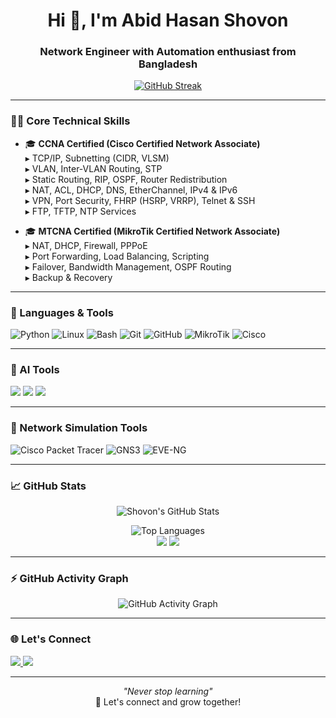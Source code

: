 <h1 align="center">Hi 👋, I'm Abid Hasan Shovon</h1>
<h3 align="center">Network Engineer with Automation enthusiast from Bangladesh</h3>

<p align="center">
  <a href="https://git.io/streak-stats">
    <img src="https://github-readme-streak-stats-eight.vercel.app/?user=abid-shovon&theme=tokyonight&hide_border=true" alt="GitHub Streak" />
  </a>
</p>

---

### 🧑‍💻 Core Technical Skills

-  🎓 **CCNA Certified (Cisco Certified Network Associate)**  
    ▸ TCP/IP, Subnetting (CIDR, VLSM)  
    ▸ VLAN, Inter-VLAN Routing, STP  
    ▸ Static Routing, RIP, OSPF, Router Redistribution  
    ▸ NAT, ACL, DHCP, DNS, EtherChannel, IPv4 & IPv6  
    ▸ VPN, Port Security, FHRP (HSRP, VRRP), Telnet & SSH  
    ▸ FTP, TFTP, NTP Services
    
-   🎓 **MTCNA Certified (MikroTik Certified Network Associate)**  
    ▸ NAT, DHCP, Firewall, PPPoE  
    ▸ Port Forwarding, Load Balancing, Scripting  
    ▸ Failover, Bandwidth Management, OSPF Routing  
    ▸ Backup & Recovery

---

### 🚀 Languages & Tools

<p>
  <img src="https://img.shields.io/badge/Python-3670A0?style=for-the-badge&logo=python&logoColor=ffdd54" alt="Python"/>
  <img src="https://img.shields.io/badge/Linux-FCC624?style=for-the-badge&logo=linux&logoColor=black" alt="Linux"/>
  <img src="https://img.shields.io/badge/Bash-4EAA25?style=for-the-badge&logo=gnubash&logoColor=white" alt="Bash"/>
  <img src="https://img.shields.io/badge/Git-F05032?style=for-the-badge&logo=git&logoColor=white" alt="Git"/>
  <img src="https://img.shields.io/badge/GitHub-181717?style=for-the-badge&logo=github&logoColor=white" alt="GitHub"/>
  <img src="https://img.shields.io/badge/MikroTik-EA2127?style=for-the-badge&logoColor=white&logo=mikrotik" alt="MikroTik"/>
  <img src="https://img.shields.io/badge/Cisco-1BA0D7?style=for-the-badge&logo=cisco&logoColor=white" alt="Cisco"/>
</p>


---

### 🤖 AI Tools

<p> <img src="https://img.shields.io/badge/ChatGPT-00A67E?style=for-the-badge&logo=openai&logoColor=white"/> 
    <img src="https://img.shields.io/badge/Github%20Copilot-181717?style=for-the-badge&logo=github&logoColor=white"/> 
    <img src="https://img.shields.io/badge/Gemini-4285F4?style=for-the-badge&logo=google&logoColor=white"/> </p>

---

### 🧪 Network Simulation Tools

<p align="left"> 
  <img src="https://img.shields.io/badge/Packet%20Tracer-1BA0D7?style=for-the-badge&logo=cisco&logoColor=white" alt="Cisco Packet Tracer"/>
  <img src="https://img.shields.io/badge/GNS3-2D79C7?style=for-the-badge&logo=gns3&logoColor=white" alt="GNS3"/> 
  <img src="https://img.shields.io/badge/EVE--NG-000000?style=for-the-badge&logo=linux&logoColor=white" alt="EVE-NG"/>
</p>

 ----

 
### 📈 GitHub Stats

<p align="center">
  <img src="https://github-readme-stats.vercel.app/api?username=abid-shovon&show_icons=true&theme=tokyonight&hide_border=true" alt="Shovon's GitHub Stats" />
</p>

<p align="center">
  <img src="https://github-readme-stats.vercel.app/api/top-langs/?username=abid-shovon&layout=compact&theme=github_dark" alt="Top Languages"/>
  <br>
  <img src="https://img.shields.io/badge/Cisco-90%25-1BA0D7?style=for-the-badge&logo=cisco&logoColor=white"/>
  <img src="https://img.shields.io/badge/MikroTik-60%25-EA2127?style=for-the-badge&logo=mikrotik&logoColor=white"/>
</p>

---


### ⚡ GitHub Activity Graph

<p align="center">
  <img src="https://github-readme-activity-graph.vercel.app/graph?username=abid-shovon&theme=tokyo-night&hide_border=true" alt="GitHub Activity Graph"/>
</p>

---

### 🌐 Let's Connect

<p>
  <a href="mailto:abidshovon945@gmail.com">
    <img src="https://img.shields.io/badge/Gmail-D14836?style=flat&logo=gmail&logoColor=white"/>
  </a> 
  <a href="https://www.linkedin.com/in/abid-hasan-shovon-902112231" target="_blank">
    <img src="https://img.shields.io/badge/LinkedIn-0A66C2?style=flat&logo=linkedin&logoColor=white"/>
  </a>
</p>

---

<p align="center"><em>"Never stop learning" </em><br>🚀 Let's connect and grow together!</p>
